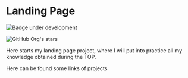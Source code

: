 # Landing Page

![Badge under development](https://img.shields.io/badge/STATUS-%20EM%20DESENVOLVIMENTO-green)

![GitHub Org's stars](https://img.shields.io/github/stars/YuriSouzaDev?style=social)

Here starts my landing page project, where I will put into practice all my knowledge obtained during the TOP.

Here can be found some links of projects